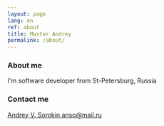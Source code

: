 ```yaml
---
layout: page
lang: en
ref: about
title: Master Andrey
permalink: /about/
---
```


### About me

I'm software developer from St-Petersburg, Russia

### Contact me

[Andrey V. Sorokin anso@mail.ru](mailto:anso@mail.ru)

